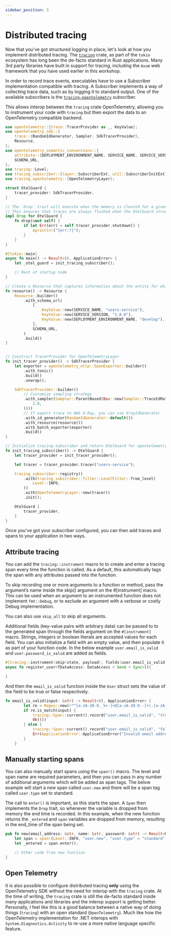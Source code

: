 ```yaml
---
sidebar_position: 3
---
```


# Distributed tracing

Now that you've got structured logging in place, let's look at how you implement distributed tracing. The [`tracing`](https://crates.io/crates/tracing) crate, as part of the `tokio` ecosystem has long been the de-facto standard in Rust applications. Many 3rd party libraries have built in support for tracing, including the `Axum` web framework that you have used earlier in this workshop.

In order to record trace events, executables have to use a Subscriber implementation compatible with tracing. A Subscriber implements a way of collecting trace data, such as by logging it to standard output. One of the available subscribers is the [`tracing-opentelemetry`](https://crates.io/crates/tracing-opentelemetry) subscriber.

This allows interop between the `tracing` crate OpenTelemetry, allowing you to instrument your code with `tracing` but then export the data to an OpenTelemetry compatible backend.

```rust showLineNumbers
use opentelemetry::{trace::TracerProvider as _, KeyValue};
use opentelemetry_sdk::{
    trace::{RandomIdGenerator, Sampler, SdkTracerProvider},
    Resource,
};
use opentelemetry_semantic_conventions::{
    attribute::{DEPLOYMENT_ENVIRONMENT_NAME, SERVICE_NAME, SERVICE_VERSION},
    SCHEMA_URL,
};
use tracing::Level;
use tracing_subscriber::{layer::SubscriberExt, util::SubscriberInitExt};
use tracing_opentelemetry::{OpenTelemetryLayer};

struct OtelGuard {
    tracer_provider: SdkTracerProvider,
}

// The `Drop` trait will execute when the memory is cleared for a given struct
// This ensures that traces are always flushed when the OtelGuard struct is dropped from memory.
impl Drop for OtelGuard {
    fn drop(&mut self) {
        if let Err(err) = self.tracer_provider.shutdown() {
            eprintln!("{err:?}");
        }
    }
}

#[tokio::main]
async fn main() -> Result<(), ApplicationError> {
    let _otel_guard = init_tracing_subscriber();

    // Rest of startup code
}

// Create a Resource that captures information about the entity for which telemetry is recorded.
fn resource() -> Resource {
    Resource::builder()
        .with_schema_url(
            [
                KeyValue::new(SERVICE_NAME, "users-service"),
                KeyValue::new(SERVICE_VERSION, "1.0.0"),
                KeyValue::new(DEPLOYMENT_ENVIRONMENT_NAME, "develop"),
            ],
            SCHEMA_URL,
        )
        .build()
}


// Construct TracerProvider for OpenTelemetryLayer
fn init_tracer_provider() -> SdkTracerProvider {
    let exporter = opentelemetry_otlp::SpanExporter::builder()
        .with_tonic()
        .build()
        .unwrap();

    SdkTracerProvider::builder()
        // Customize sampling strategy
        .with_sampler(Sampler::ParentBased(Box::new(Sampler::TraceIdRatioBased(
            1.0,
        ))))
        // If export trace to AWS X-Ray, you can use XrayIdGenerator
        .with_id_generator(RandomIdGenerator::default())
        .with_resource(resource())
        .with_batch_exporter(exporter)
        .build()
}

// Initialize tracing-subscriber and return OtelGuard for opentelemetry-related termination processing
fn init_tracing_subscriber() -> OtelGuard {
    let tracer_provider = init_tracer_provider();

    let tracer = tracer_provider.tracer("users-service");

    tracing_subscriber::registry()
        .with(tracing_subscriber::filter::LevelFilter::from_level(
            Level::INFO,
        ))
        .with(OpenTelemetryLayer::new(tracer))
        .init();

    OtelGuard {
        tracer_provider,
    }
}
```

Once you've got your subscriber configured, you can then add traces and spans to your application in two ways.

## Attribute tracing

You can add the `tracing::instrument` macro to to create and enter a tracing span every time the function is called. As a default, this automatically tags the span with any attributes passed into the function.

To skip recording one or more arguments to a function or method, pass the argument’s name inside the skip() argument on the #[instrument] macro. This can be used when an argument to an instrumented function does not implement `fmt::Debug`, or to exclude an argument with a verbose or costly Debug implementation. 

You can also use `skip_all` to skip all arguments.

Additional fields (key-value pairs with arbitrary data) can be passed to to the generated span through the fields argument on the `#[instrument]` macro. Strings, integers or boolean literals are accepted values for each field. You can also initialize a field with an empty value, and then populate it as part of your function code. In the below example `user.email_is_valid` and `user.password_is_valid` are added as fields.

```rust showLineNumbers
#[tracing::instrument(skip(state, payload), fields(user.email_is_valid, user.password_is_valid))]
async fn register_user<TDataAccess: DataAccess + Send + Sync>(){

}
```

And then the `email_is_valid` function inside the `User` struct sets the value of the field to be true or false respectively.

```rust showLineNumbers
fn email_is_valid(input: &str) -> Result<(), ApplicationError> {
        let re = Regex::new(r"^[a-zA-Z0-9._%+-]+@[a-zA-Z0-9.-]+\.[a-zA-Z]{2,}$").unwrap();
        if re.is_match(input) {
            tracing::Span::current().record("user.email_is_valid", "true");
            Ok(())
        } else {
            tracing::Span::current().record("user.email_is_valid", "false");
            Err(ApplicationError::ApplicationError("Invalid email address".to_string()))
        }
    }
```

## Manually starting spans

You can also manually start spans using the `span!()` macro. The level and span name are required parameters, and then you can pass in any number of additional arguments which will be added as span tags. The below example will start a new span called `user.new` and there will be a span tag called `user.type` set to standard.

The call to `enter()` is important, as this starts the span. A `Span` then implements the `Drop` trait, so whenever the variable is dropped from memory the end time is recorded. In this example, when the new function returns the `_entered` and `span` variables are dropped from memory, resulting in the end_time of the span being set.

```rust showLineNumbers
pub fn new(email_address: &str, name: &str, password: &str) -> Result<User, ApplicationError> {
    let span = span!(Level::INFO, "user.new", "user.type" = "standard");
    let _entered = span.enter();

    // Other code from new function
}
```

## Open Telemetry

It is also possible to configure distributed tracing **only** using the OpenTelemetry SDK without the need for interop with the `tracing` crate. At the time of writing, the `tracing` crate is still the de-facto standard inside many applications and libraries and the interop support is getting better. Personally, I feel like this is a good balance between a native way of doing things (`tracing`) with an open standard (`OpenTelemetry`). Much like how the OpenTelemetry implementation for .NET interops with `System.Diagnostics.Activity` to re-use a more native language specific feature.